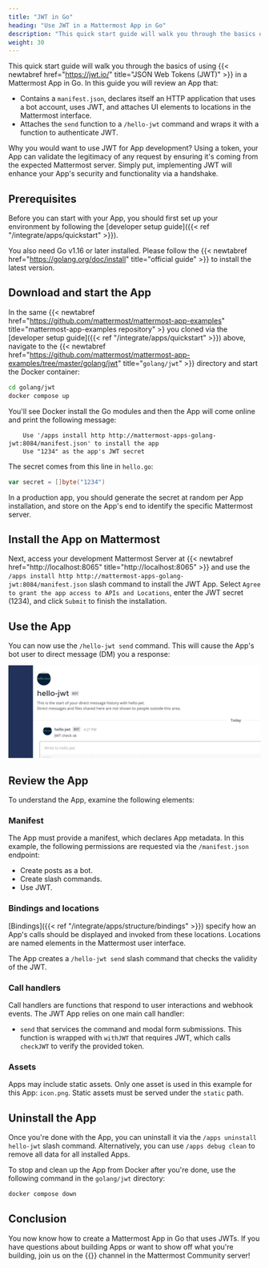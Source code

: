```yaml
---
title: "JWT in Go"
heading: "Use JWT in a Mattermost App in Go"
description: "This quick start guide will walk you through the basics of using JWT in a Mattermost App in Go."
weight: 30
---
```


This quick start guide will walk you through the basics of using {{< newtabref href="https://jwt.io/" title="JSON Web Tokens (JWT)" >}} in a Mattermost App in Go. In this guide you will review an App that:

- Contains a `manifest.json`, declares itself an HTTP application that uses a bot account, uses JWT, and attaches UI elements to locations in the Mattermost interface.
- Attaches the `send` function to a `/hello-jwt` command and wraps it with a function to authenticate JWT.

Why you would want to use JWT for App development? Using a token, your App can validate the legitimacy of any request by ensuring it's coming from the expected Mattermost server. Simply put, implementing JWT will enhance your App's security and functionality via a handshake.

## Prerequisites

Before you can start with your App, you should first set up your environment by following the [developer setup guide]({{< ref "/integrate/apps/quickstart" >}}).

You also need Go v1.16 or later installed. Please follow the {{< newtabref href="https://golang.org/doc/install" title="official guide" >}} to install the latest version.

## Download and start the App

In the same {{< newtabref href="https://github.com/mattermost/mattermost-app-examples" title="mattermost-app-examples repository" >} you cloned via the [developer setup guide]({{< ref "/integrate/apps/quickstart" >}}) above, navigate to the {{< newtabref href="https://github.com/mattermost/mattermost-app-examples/tree/master/golang/jwt" title="`golang/jwt`" >}} directory and start the Docker container:

```sh
cd golang/jwt
docker compose up
```

You'll see Docker install the Go modules and then the App will come online and print the following message:

        Use '/apps install http http://mattermost-apps-golang-jwt:8084/manifest.json' to install the app
        Use "1234" as the app's JWT secret

The secret comes from this line in `hello.go`:

```go
var secret = []byte("1234")
```

In a production app, you should generate the secret at random per App installation, and store on the App's end to identify the specific Mattermost server.

## Install the App on Mattermost

Next, access your development Mattermost Server at {{< newtabref href="http://localhost:8065" title="http://localhost:8065" >}} and use the `/apps install http http://mattermost-apps-golang-jwt:8084/manifest.json` slash command to install the JWT App. Select `Agree to grant the app access to APIs and Locations`, enter the JWT secret (1234), and click `Submit` to finish the installation.

## Use the App

You can now use the `/hello-jwt send` command. This will cause the App's bot user to direct message (DM) you a response:

![image](response.png)

## Review the App

To understand the App, examine the following elements:

### Manifest

The App must provide a manifest, which declares App metadata. In this example, the following permissions are requested via the `/manifest.json` endpoint:

- Create posts as a bot.
- Create slash commands.
- Use JWT.

### Bindings and locations

[Bindings]({{< ref "/integrate/apps/structure/bindings" >}}) specify how an App's calls should be displayed and invoked from these locations. Locations are named elements in the Mattermost user interface. 

The App creates a `/hello-jwt send` slash command that checks the validity of the JWT.

### Call handlers

Call handlers are functions that respond to user interactions and webhook events. The JWT App relies on one main call handler:

- `send` that services the command and modal form submissions. This function is wrapped with `withJWT` that requires JWT, which calls `checkJWT` to verify the provided token.

### Assets

Apps may include static assets. Only one asset is used in this example for this App: `icon.png`. Static assets must be served under the `static` path.

## Uninstall the App

Once you're done with the App, you can uninstall it via the `/apps uninstall hello-jwt` slash command. Alternatively, you can use `/apps debug clean` to remove all data for all installed Apps.

To stop and clean up the App from Docker after you're done, use the following command in the `golang/jwt` directory:

```sh
docker compose down
```

## Conclusion

You now know how to create a Mattermost App in Go that uses JWTs. If you have questions about building Apps or want to show off what you're building, join us on the {{<newtabref title="Mattermost Apps" href="https://community.mattermost.com/core/channels/mattermost-apps">}} channel in the Mattermost Community server!
